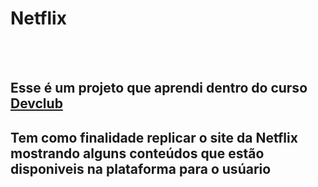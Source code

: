 <h1>  Netflix </h1>
<br>
<br>
<h2>Esse é um projeto que aprendi dentro do curso <a href="https://rodolfomori.com.br/devclub">Devclub</a></h2>
<h2> Tem como finalidade replicar o site da Netflix mostrando alguns conteúdos que estão disponiveis na plataforma para o usúario</h2>
